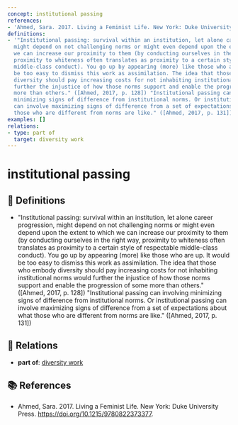 ```yaml
---
concept: institutional passing
references:
- 'Ahmed, Sara. 2017. Living a Feminist Life. New York: Duke University Press. https://doi.org/10.1215/9780822373377.'
definitions:
- '"Institutional passing: survival within an institution, let alone career progression,
  might depend on not challenging norms or might even depend upon the extent to which
  we can increase our proximity to them (by conducting ourselves in the right way,
  proximity to whiteness often translates as proximity to a certain style of respectable
  middle-class conduct). You go up by appearing (more) like those who are up. It would
  be too easy to dismiss this work as assimilation. The idea that those who embody
  diversity should pay increasing costs for not inhabiting institutional norms would
  further the injustice of how those norms support and enable the progression of some
  more than others." ([Ahmed, 2017, p. 128]) "Institutional passing can involving
  minimizing signs of difference from institutional norms. Or institutional passing
  can involve maximizing signs of difference from a set of expectations about what
  those who are different from norms are like." ([Ahmed, 2017, p. 131])'
examples: []
relations:
- type: part of
  target: diversity work
---
```


# institutional passing

## 📖 Definitions

- "Institutional passing: survival within an institution, let alone career progression, might depend on not challenging norms or might even depend upon the extent to which we can increase our proximity to them (by conducting ourselves in the right way, proximity to whiteness often translates as proximity to a certain style of respectable middle-class conduct). You go up by appearing (more) like those who are up. It would be too easy to dismiss this work as assimilation. The idea that those who embody diversity should pay increasing costs for not inhabiting institutional norms would further the injustice of how those norms support and enable the progression of some more than others." ([Ahmed, 2017, p. 128]) "Institutional passing can involving minimizing signs of difference from institutional norms. Or institutional passing can involve maximizing signs of difference from a set of expectations about what those who are different from norms are like." ([Ahmed, 2017, p. 131])

## 🔗 Relations

- **part of**: [diversity work](./diversity-work.md)

## 📚 References

- Ahmed, Sara. 2017. Living a Feminist Life. New York: Duke University Press. https://doi.org/10.1215/9780822373377.
